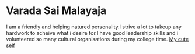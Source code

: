 # Varada Sai Malayaja

I am a friendly and helping natured personality.I strive a lot to takeup any hardwork to acheive what i desire for.I have good leadership skills and i volunteered so many cultural organisations during my college time.
[My cute self](https://github.com/S546830/assignment2-varada/blob/main/pic.jpeg)